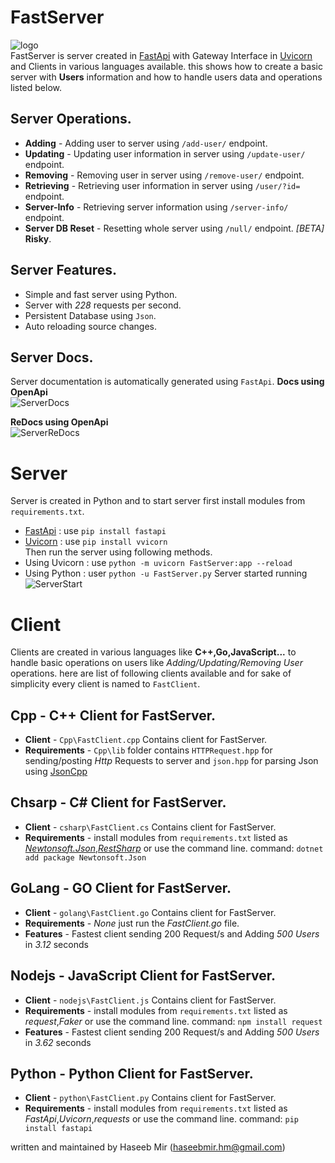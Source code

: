 # FastServer
![logo](https://i.imgur.com/zZJa3Wc.png)</br>
FastServer is server created in [FastApi](https://fastapi.tiangolo.com/) with Gateway Interface in [Uvicorn](https://www.uvicorn.org/) and Clients in various languages available.
this shows how to create a basic server with **Users** information and how to handle users data and operations listed below.

## Server Operations.
- **Adding** - Adding user to server using `/add-user/` endpoint.
- **Updating** - Updating user information in server using `/update-user/` endpoint.
- **Removing** - Removing user in server using `/remove-user/` endpoint.
- **Retrieving** - Retrieving user information in server using `/user/?id=` endpoint.
- **Server-Info** - Retrieving server information using `/server-info/` endpoint.
- **Server DB Reset** - Resetting whole server using  `/null/` endpoint. _[BETA]_ **Risky**.

## Server Features.
- Simple and fast server using Python.
- Server with _228_ requests per second.
- Persistent Database using `Json`.
- Auto reloading source changes.

## Server Docs.
Server documentation is automatically generated using `FastApi`.
**Docs using OpenApi**</br>
![ServerDocs](https://i.imgur.com/ZYHhEV4.png)

**ReDocs using OpenApi**</br>
![ServerReDocs](https://i.imgur.com/fVJdWKW.png)

# Server
Server is created in Python and to start server first install modules from `requirements.txt`.</br>
- [FastApi](https://fastapi.tiangolo.com/) : use `pip install fastapi`</br>
- [Uvicorn](https://www.uvicorn.org/) : use `pip install vvicorn`</br>
Then run the server using following methods.
- Using Uvicorn : use `python -m uvicorn FastServer:app --reload`
- Using Python : user `python -u FastServer.py`
Server started running ![ServerStart](https://i.imgur.com/g4EJu0a.png)

# Client
Clients are created in various languages like **C++,Go,JavaScript...** to handle basic operations on users like _Adding/Updating/Removing User_ operations.
here are list of following clients available and for sake of simplicity every client is named to `FastClient`.

## Cpp - C++ Client for FastServer.
- **Client** - `Cpp\FastClient.cpp` Contains client for FastServer.
- **Requirements** - `Cpp\lib` folder contains `HTTPRequest.hpp` for sending/posting _Http_ Requests to server and `json.hpp` for parsing Json using [JsonCpp](https://github.com/nlohmann/json)

## Chsarp - C# Client for FastServer.
- **Client** - `csharp\FastClient.cs` Contains client for FastServer.
- **Requirements** - install modules from `requirements.txt` listed as [_Newtonsoft.Json_](https://www.newtonsoft.com/json),[_RestSharp_](https://restsharp.dev/) or use the command line.
command: `dotnet add package Newtonsoft.Json`

## GoLang - GO Client for FastServer.
- **Client** - `golang\FastClient.go` Contains client for FastServer.
- **Requirements** - *None* just run the _FastClient.go_ file.
- **Features**  -  Fastest client sending 200 Request/s and Adding _500 Users_ in _3.12_ seconds

## Nodejs - JavaScript Client for FastServer.
- **Client** - `nodejs\FastClient.js` Contains client for FastServer.
- **Requirements** - install modules from `requirements.txt` listed as _request_,_Faker_ or use the command line.
command: `npm install request`
- **Features**  -  Fastest client sending 200 Request/s and Adding _500 Users_ in _3.62_ seconds

## Python - Python Client for FastServer.
- **Client** - `python\FastClient.py` Contains client for FastServer.
- **Requirements** - install modules from `requirements.txt` listed as _FastApi_,_Uvicorn_,_requests_ or use the command line.
command: `pip install fastapi`

written and maintained by Haseeb Mir (haseebmir.hm@gmail.com)
